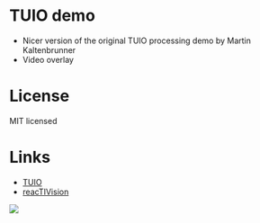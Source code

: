# TUIO demo

- Nicer version of the original TUIO processing demo by Martin Kaltenbrunner
- Video overlay

# License

MIT licensed

# Links

- [TUIO](http://www.tuio.org/)
- [reacTIVision](https://github.com/mkalten/reacTIVision)

![](screenshot.jpg)
